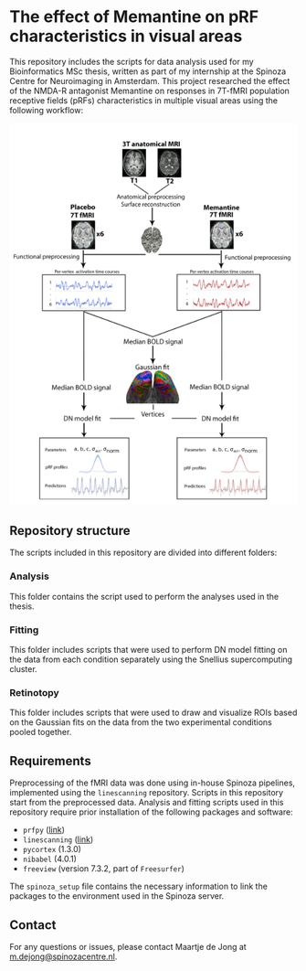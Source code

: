 # The effect of Memantine on pRF characteristics in visual areas 

This repository includes the scripts for data analysis used for my Bioinformatics MSc thesis, written as part of my internship at the Spinoza Centre for Neuroimaging in Amsterdam. This project researched the effect of the NMDA-R antagonist Memantine on responses in 7T-fMRI population receptive fields (pRFs) characteristics in multiple visual areas using the following workflow: 

![Workflow of the project](./figures/workflow.png)

## Repository structure

The scripts included in this repository are divided into different folders:

### Analysis
This folder contains the script used to perform the analyses used in the thesis.

### Fitting
This folder includes scripts that were used to perform DN model fitting on the data from each condition separately using the Snellius supercomputing cluster.

### Retinotopy
This folder includes scripts that were used to draw and visualize ROIs based on the Gaussian fits on the data from the two experimental conditions pooled together.

## Requirements

Preprocessing of the fMRI data was done using in-house Spinoza pipelines, implemented using the `linescanning` repository. Scripts in this repository start from the preprocessed data. Analysis and fitting scripts used in this repository require prior installation of the following packages and software:

- `prfpy` ([link](https://github.com/VU-Cog-Sci/prfpy))
- `linescanning` ([link](https://github.com/gjheij/linescanning))
- `pycortex` (1.3.0)
- `nibabel` (4.0.1)
- `freeview` (version 7.3.2, part of `Freesurfer`)

The `spinoza_setup` file contains the necessary information to link the packages to the environment used in the Spinoza server. 

## Contact
For any questions or issues, please contact Maartje de Jong at m.dejong@spinozacentre.nl.
